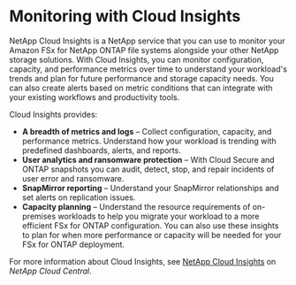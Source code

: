 # Monitoring with Cloud Insights<a name="monitoring-cloud-insights"></a>

NetApp Cloud Insights is a NetApp service that you can use to monitor your Amazon FSx for NetApp ONTAP file systems alongside your other NetApp storage solutions\. With Cloud Insights, you can monitor configuration, capacity, and performance metrics over time to understand your workload's trends and plan for future performance and storage capacity needs\. You can also create alerts based on metric conditions that can integrate with your existing workflows and productivity tools\.

Cloud Insights provides:
+ **A breadth of metrics and logs** – Collect configuration, capacity, and performance metrics\. Understand how your workload is trending with predefined dashboards, alerts, and reports\.
+ **User analytics and ransomware protection** – With Cloud Secure and ONTAP snapshots you can audit, detect, stop, and repair incidents of user error and ransomware\.
+ **SnapMirror reporting** – Understand your SnapMirror relationships and set alerts on replication issues\.
+ **Capacity planning** – Understand the resource requirements of on\-premises workloads to help you migrate your workload to a more efficient FSx for ONTAP configuration\. You can also use these insights to plan for when more performance or capacity will be needed for your FSx for ONTAP deployment\.

For more information about Cloud Insights, see [ NetApp Cloud Insights](https://cloud.netapp.com/cloud-insights?utm_campaign=cn_clse_ww_clin_consideration_aws&utm_medium=marketplace&utm_source=aws&utm_content=eval_tria) on *NetApp Cloud Central*\. 